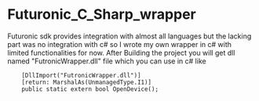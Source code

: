 # Futuronic_C_Sharp_wrapper
Futuronic sdk provides integration with almost all languages but the lacking part was no integration with c# so I wrote my own wrapper in c# with limited functionalities for now.
After Building the project you will get dll named "FutronicWrapper.dll" file which you can use in c# like


        [DllImport("FutronicWrapper.dll")]
        [return: MarshalAs(UnmanagedType.I1)]
        public static extern bool OpenDevice();

